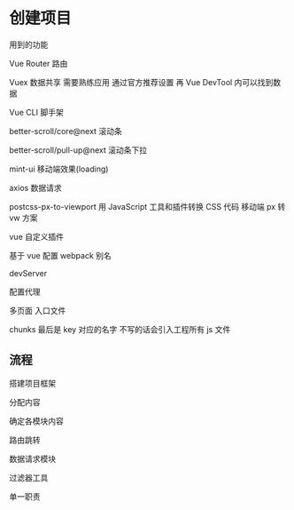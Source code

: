 # 创建项目

用到的功能

Vue Router 路由

Vuex 数据共享 需要熟练应用 通过官方推荐设置 再 Vue DevTool 内可以找到数据

Vue CLI 脚手架

better-scroll/core@next 滚动条

better-scroll/pull-up@next 滚动条下拉

mint-ui 移动端效果(loading)

axios 数据请求

postcss-px-to-viewport 用 JavaScript 工具和插件转换 CSS 代码 移动端 px 转 vw 方案

vue 自定义插件

基于 vue 配置 webpack 别名

devServer

配置代理

多页面 入口文件

chunks 最后是 key 对应的名字 不写的话会引入工程所有 js 文件

## 流程

搭建项目框架

分配内容

确定各模块内容

路由跳转

数据请求模块

过滤器工具

单一职责
